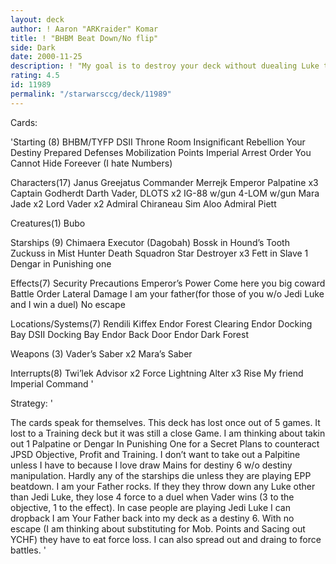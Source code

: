 ```yaml
---
layout: deck
author: ! Aaron "ARKraider" Komar
title: ! "BHBM Beat Down/No flip"
side: Dark
date: 2000-11-25
description: ! "My goal is to destroy your deck without duealing Luke through beat down and to remove cards from your deck.	If You throw Luke down I will have enough cards on Insignificant Rebellion to win the duel."
rating: 4.5
id: 11989
permalink: "/starwarsccg/deck/11989"
---
```

Cards: 

'Starting (8)
BHBM/TYFP
DSII Throne Room
Insignificant Rebellion
Your Destiny
Prepared Defenses
Mobilization Points
Imperial Arrest Order
You Cannot Hide Foreever (I hate Numbers)

Characters(17)
Janus Greejatus
Commander Merrejk
Emperor Palpatine x3
Captain Godherdt
Darth Vader, DLOTS x2
IG-88 w/gun
4-LOM w/gun
Mara Jade x2
Lord Vader x2
Admiral Chiraneau
Sim Aloo
Admiral Piett

Creatures(1)
Bubo

Starships (9)
Chimaera
Executor (Dagobah)
Bossk in Hound’s Tooth
Zuckuss in Mist Hunter
Death Squadron Star Destroyer x3
Fett in Slave 1
Dengar in Punishing one

Effects(7)
Security Precautions
Emperor’s Power
Come here you big coward
Battle Order
Lateral Damage
I am your father(for those of you w/o Jedi Luke and I win a duel)
No escape

Locations/Systems(7)
Rendili
Kiffex
Endor Forest Clearing
Endor Docking Bay
DSII Docking Bay
Endor Back Door
Endor Dark Forest

Weapons (3)
Vader’s Saber x2
Mara’s Saber

Interrupts(8)
Twi’lek Advisor x2
Force Lightning
Alter x3
Rise My friend
Imperial Command '

Strategy: '

The cards speak for themselves.  This deck has lost once out of 5 games.  It lost to a Training deck but it was still a close Game.  I am thinking about takin out 1 Palpatine or Dengar In Punishing One for a Secret Plans to counteract JPSD Objective, Profit and Training.  I don’t want to take out a Palpitine unless I have to because I love draw Mains for destiny 6 w/o destiny manipulation.  Hardly any of the starships die unless they are playing EPP beatdown.  I am your Father rocks.  If they they throw down any Luke other than Jedi Luke, they lose 4 force to a duel when Vader wins (3 to the objective, 1 to the effect).	In case people are playing Jedi Luke I can dropback I am Your Father back into my deck as a destiny 6. With no escape (I am thinking about substituting for Mob. Points and Sacing out YCHF) they have to eat force loss.  I can also spread out and draing to force battles.  '
